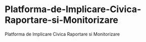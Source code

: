 # Platforma-de-Implicare-Civica-Raportare-si-Monitorizare
Platforma de Implicare Civica Raportare si Monitorizare
